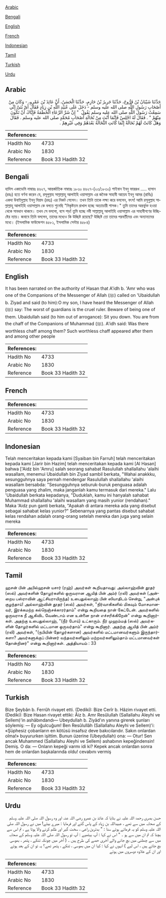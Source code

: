 [Arabic](#arabic)

[Bengali](#bengali)

[English](#english)

[French](#french)

[Indonesian](#indonesian)

[Tamil](#tamil)

[Turkish](#turkish)

[Urdu](#urdu)

## Arabic


<div dir="rtl" lang="ar" style={{fontSize:'larger',backgroundColor:'#f8f9fa',padding:20}}>
حَدَّثَنَا شَيْبَانُ بْنُ فَرُّوخَ، حَدَّثَنَا جَرِيرُ بْنُ حَازِمٍ، حَدَّثَنَا الْحَسَنُ، أَنَّ عَائِذَ بْنَ عَمْرٍو، - وَكَانَ مِنْ أَصْحَابِ رَسُولِ اللَّهِ صلى الله عليه وسلم - دَخَلَ عَلَى عُبَيْدِ اللَّهِ بْنِ زِيَادٍ فَقَالَ أَىْ بُنَىَّ إِنِّي سَمِعْتُ رَسُولَ اللَّهِ صلى الله عليه وسلم يَقُولُ ‏ "‏ إِنَّ شَرَّ الرِّعَاءِ الْحُطَمَةُ فَإِيَّاكَ أَنْ تَكُونَ مِنْهُمْ ‏"‏ ‏.‏ فَقَالَ لَهُ اجْلِسْ فَإِنَّمَا أَنْتَ مِنْ نُخَالَةِ أَصْحَابِ مُحَمَّدٍ صلى الله عليه وسلم ‏.‏ فَقَالَ وَهَلْ كَانَتْ لَهُمْ نُخَالَةٌ إِنَّمَا كَانَتِ النُّخَالَةُ بَعْدَهُمْ وَفِي غَيْرِهِمْ ‏.‏
</div>
<div style={{backgroundColor:'#f8f9fa',padding:20, marginBottom: 10}}><table> <thead> <tr> <th>References:</th> <th></th> </tr> </thead> <tbody><tr><td>Hadith No</td><td>4733</td></tr><tr><td>Arabic No</td><td>1830</td></tr><tr><td>Reference</td><td>Book 33 Hadith 32</td></tr></tbody></table></div>

## Bengali


<div dir="ltr" lang="bn" style={{fontSize:'larger',backgroundColor:'#f8f9fa',padding:20}}>
হাদিস একাডেমি নাম্বারঃ ৪৬২৭, আন্তর্জাতিক নাম্বারঃ ১৮৩০ ৪৬২৭-(২৩/১৮৩০) শাইবান ইবনু ফাররূখ ..... হাসান (রহঃ) হতে বর্ণনা করেন যে, রসূলুল্লাহ সাল্লাল্লাহু আলাইহি ওয়াসাল্লাম এর জনৈক সাহাবী আয়েয ইবনু আমর (রাযিঃ) একদা উবাইদুল্লাহ ইবনু যিয়াদ (রহঃ) এর নিকট গেলেন। তখন তিনি তাকে লক্ষ্য করে বললেন, বৎস! আমি রসূলুল্লাহ সাল্লাল্লাহু আলাইহি ওয়াসাল্লাম কে বলতে শুনেছি "নিকৃষ্টতম রাখাল হচ্ছে অত্যাচারী শাসক।" তুমি তাদের অন্তর্ভুক্ত হওয়া থেকে সাবধান থাকবে। তখন সে বললো, বসে পড়! তুমি হচ্ছে নবী সাল্লাল্লাহু আলাইহি ওয়াসাল্লাম এর সাহাবীগণের উচ্ছিষ্টের ন্যায়। জবাবে তিনি বললেন, তাদের মধ্যেও কি উচ্ছিষ্ট রয়েছে? উচ্ছিষ্ট তো তাদের পরবর্তীদের এবং অন্যান্যদের মধ্যে। (ইসলামিক ফাউন্ডেশন ৪৫৮১, ইসলামিক সেন্টার ৪৫৮৪)
</div>
<div style={{backgroundColor:'#f8f9fa',padding:20, marginBottom: 10}}><table> <thead> <tr> <th>References:</th> <th></th> </tr> </thead> <tbody><tr><td>Hadith No</td><td>4733</td></tr><tr><td>Arabic No</td><td>1830</td></tr><tr><td>Reference</td><td>Book 33 Hadith 32</td></tr></tbody></table></div>

## English


<div dir="ltr" lang="en" style={{fontSize:'larger',backgroundColor:'#f8f9fa',padding:20}}>
It has been narrated on the authority of Hasan that A'idh b. 'Amr who was one of the Companions of the Messenger of Allah (ﷺ) called on 'Ubaidullah b. Ziyad and said (to him):O my son, I have heard the Messenger of Allah (ﷺ) say: The worst of guardians is the cruel ruler. Beware of being one of them. Ubaidullah said (to him out of arrogance): Sit you down. You are from the chaff of the Companions of Muhammad (ﷺ). A'idh said: Was there worthless chaff among them? Such worthless chaff appeared after them and among other people
</div>
<div style={{backgroundColor:'#f8f9fa',padding:20, marginBottom: 10}}><table> <thead> <tr> <th>References:</th> <th></th> </tr> </thead> <tbody><tr><td>Hadith No</td><td>4733</td></tr><tr><td>Arabic No</td><td>1830</td></tr><tr><td>Reference</td><td>Book 33 Hadith 32</td></tr></tbody></table></div>

## French


<div dir="ltr" lang="fr" style={{fontSize:'larger',backgroundColor:'#f8f9fa',padding:20}}>

</div>
<div style={{backgroundColor:'#f8f9fa',padding:20, marginBottom: 10}}><table> <thead> <tr> <th>References:</th> <th></th> </tr> </thead> <tbody><tr><td>Hadith No</td><td>4733</td></tr><tr><td>Arabic No</td><td>1830</td></tr><tr><td>Reference</td><td>Book 33 Hadith 32</td></tr></tbody></table></div>

## Indonesian


<div dir="ltr" lang="id" style={{fontSize:'larger',backgroundColor:'#f8f9fa',padding:20}}>
Telah menceritakan kepada kami [Syaiban bin Farruh] telah menceritakan kepada kami [Jarir bin Hazim] telah menceritakan kepada kami [Al Hasan] bahwa ['Aidz bin 'Amru] salah seorang sahabat Rasulullah shallallahu 'alaihi wasallam, menemui Ubaidullah bin Ziyad sambil berkata, "Wahai anakkku, sesungguhnya saya pernah mendengar Rasulullah shallallahu 'alaihi wasallam bersabda: "Sesungguhnya seburuk-buruk penguasa adalah penguasa yang zhalim, maka janganlah kamu termasuk dari mereka." Lalu 'Ubaidullah berkata kepadanya, "Duduklah, kamu ini hanyalah sahabat Muhammad shallallahu 'alaihi wasallam yang masih yunior (rendahan)." Maka 'Aidz pun ganti berkata, "Apakah di antara mereka ada yang disebut sebagai sahabat kelas yunior?" Sebenarnya yang pantas disebut sahabat kelas rendahan adalah orang-orang setelah mereka dan juga yang selain mereka
</div>
<div style={{backgroundColor:'#f8f9fa',padding:20, marginBottom: 10}}><table> <thead> <tr> <th>References:</th> <th></th> </tr> </thead> <tbody><tr><td>Hadith No</td><td>4733</td></tr><tr><td>Arabic No</td><td>1830</td></tr><tr><td>Reference</td><td>Book 33 Hadith 32</td></tr></tbody></table></div>

## Tamil


<div dir="ltr" lang="ta" style={{fontSize:'larger',backgroundColor:'#f8f9fa',padding:20}}>
ஹசன் பின் அபில்ஹசன் யசார் (ரஹ்) அவர்கள் கூறியதாவது: அல்லாஹ்வின் தூதர் (ஸல்) அவர்களின் தோழர்களில் ஒருவரான ஆயித் பின் அம்ர் (ரலி) அவர்கள் (அன்றைய பஸ்ராவின் ஆட்சியராயிருந்த) உபைதுல்லாஹ் பின் ஸியாதிடம் சென்று, "அன்புக் குழந்தாய்! அல்லாஹ்வின் தூதர் (ஸல்) அவர்கள், "நிர்வாகிகளில் மிகவும் மோசமானவர், இரக்கமற்ற கல்நெஞ்சக்காரர்தாம்" என்று கூறியதை நான் கேட்டேன். அவர்களில் ஒருவராக நீ ஆகிவிட வேண்டாம் என உன்னை நான் எச்சரிக்கிறேன்" என்று கூறினார்கள். அதற்கு உபைதுல்லாஹ், "(நீர் போய்) உட்காரும். நீர் முஹம்மத் (ஸல்) அவர்களின் தோழர்களில் மட்டமான ஒருவர்தாம்" என்று கூறினார். அதற்கு ஆயித் பின் அம்ர் (ரலி) அவர்கள், "(நபியின் தோழர்களான) அவர்களில் மட்டமானவர்களும் இருந்தார்களா? அவர்களுக்குப் பின்னர் வந்தவர்களிலும் மற்றவர்களிலும்தாம் மட்டமானவர்கள் தோன்றினர்" என்று கூறினார்கள். அத்தியாயம் : 33
</div>
<div style={{backgroundColor:'#f8f9fa',padding:20, marginBottom: 10}}><table> <thead> <tr> <th>References:</th> <th></th> </tr> </thead> <tbody><tr><td>Hadith No</td><td>4733</td></tr><tr><td>Arabic No</td><td>1830</td></tr><tr><td>Reference</td><td>Book 33 Hadith 32</td></tr></tbody></table></div>

## Turkish


<div dir="ltr" lang="tr" style={{fontSize:'larger',backgroundColor:'#f8f9fa',padding:20}}>
Bize Şeybân b. Ferrûh rivayet etti. (Dediki): Bize Cerîr b. Hâzim rivayet etti. (Dediki): Bize Hasan rivayet ettiki: Âiz b. Amr Resûlullah (Sallallahu Aleyhi ve Sellem)'in ashâbındandı— Ubeydullah b. Ziyâd'ın yanına girerek şunları söylemiş: — Ey oğulcuğum! Ben Resûlullâh (Sallallahu Aleyhi ve Sellem)'i: «Şüphesiz çobanların en kötüsü insafsız deve bakıcılarıdır. Sakın onlardan olma!» buyururken işittim. Bunun üzerine (Ubeydullah) ona: — Otur! Sen ancak Muhammed (Sallallahu Aleyhi ve Sellem) ashabının kepeğindensin! Demiş. O da: — Onların kepeği varmı idi ki? Kepek ancak onlardan sonra hem de onlardan başkalarında oldu! cevabını vermiş
</div>
<div style={{backgroundColor:'#f8f9fa',padding:20, marginBottom: 10}}><table> <thead> <tr> <th>References:</th> <th></th> </tr> </thead> <tbody><tr><td>Hadith No</td><td>4733</td></tr><tr><td>Arabic No</td><td>1830</td></tr><tr><td>Reference</td><td>Book 33 Hadith 32</td></tr></tbody></table></div>

## Urdu


<div dir="rtl" lang="ur" style={{fontSize:'larger',backgroundColor:'#f8f9fa',padding:20}}>
حسن بصری رحمۃ اللہ علیہ نے بتایا کہ عائذ بن عمرو رضی اللہ عنہ اور وہ رسول اللہ صلی اللہ علیہ وسلم کے صحابہ میں سے تھے ، عبیداللہ بن زیاد کے پاس گئے اور فرمایا : میرے بیٹے! میں نے رسول اللہ صلی اللہ علیہ وسلم کو یہ فرماتے ہوئے سنا : " بدترین راعی ، سخت گیر اور ظلم کرنے والا ہوتا ہے ، تم اس سے بچنا کہ تم ان میں سے ہو ۔ " اس نے کہا : آپ بیٹھیے : آپ تو رسول اللہ صلی اللہ علیہ وسلم کے صحابہ میں سے چھلنی میں بچ جانے والے آخری حصے کی طرح ہیں ۔ ( آخر میں چونکہ تنکے ، پتھر ، بھوسی بچ جاتے ہیں ، اس لیے ) انہوں نے کہا : کیا ان میں بھوسی ، تنکے ، پتھر تھے؟ یہ تو ان کے بعد ہوئے اور ان کے علاوہ دوسروں میں ہوئے
</div>
<div style={{backgroundColor:'#f8f9fa',padding:20, marginBottom: 10}}><table> <thead> <tr> <th>References:</th> <th></th> </tr> </thead> <tbody><tr><td>Hadith No</td><td>4733</td></tr><tr><td>Arabic No</td><td>1830</td></tr><tr><td>Reference</td><td>Book 33 Hadith 32</td></tr></tbody></table></div>